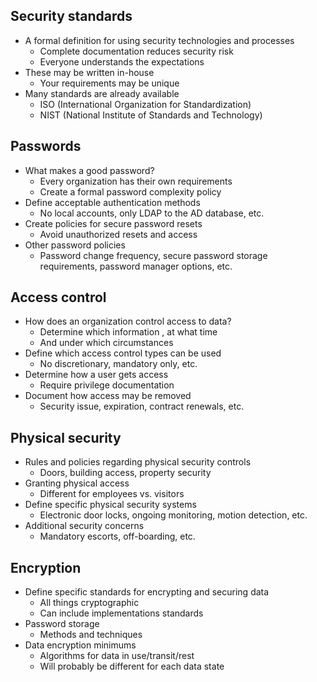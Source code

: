 ## Security standards
- A formal definition for using security technologies and processes
	- Complete documentation reduces security risk
	- Everyone understands the expectations
- These may be written in-house
	- Your requirements may be unique
- Many standards are already available
	- ISO (International Organization for Standardization)
	- NIST (National Institute of Standards and Technology)
## Passwords
- What makes a good password?
	- Every organization has their own requirements
	- Create a formal password complexity policy
- Define acceptable authentication methods
	- No local accounts, only LDAP to the AD database, etc.
- Create policies for secure password resets
	- Avoid unauthorized resets and access
- Other password policies
	- Password change frequency, secure password storage requirements, password manager options, etc.
## Access control
- How does an organization control access to data?
	- Determine which information , at what time
	- And under which circumstances
- Define which access control types can be used
	- No discretionary, mandatory only, etc.
- Determine how a user gets access
	- Require privilege documentation
- Document how access may be removed
	- Security issue, expiration, contract renewals, etc.
## Physical security
- Rules and policies regarding physical security controls
	- Doors, building access, property security
- Granting physical access
	- Different for employees vs. visitors
- Define specific physical security systems
	- Electronic door locks, ongoing monitoring, motion detection, etc.
- Additional security concerns
	- Mandatory escorts, off-boarding, etc.
## Encryption
- Define specific standards for encrypting and securing data
	- All things cryptographic
	- Can include implementations standards
- Password storage
	- Methods and techniques
- Data encryption minimums
	- Algorithms for data in use/transit/rest
	- Will probably be different for each data state